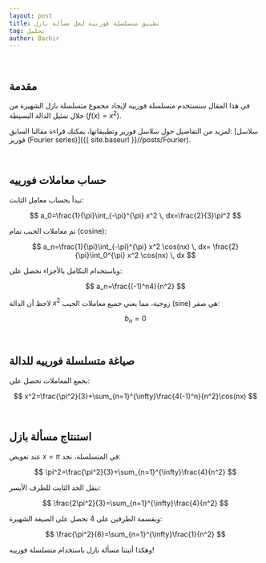 ```yaml
---
layout: post
title: تطبيق متسلسلة فورييه لحل مسألة بازل
tag: تحليل
author: Bachir
---
```

<br>

## مقدمة

في هذا المقال سنستخدم متسلسلة فورييه لإيجاد مجموع متسلسلة بازل الشهيرة من خلال تمثيل الدالة البسيطة $(f(x)=x^2)$.

لمزيد من التفاصيل حول سلاسل فورير وتطبيقاتها، يمكنك قراءة مقالنا السابق: [سلاسل فورير (Fourier series)]({{ site.baseurl }}//posts/Fourier).


<br>

## حساب معاملات فورييه

نبدأ بحساب معامل الثابت:

$$
a_0=\frac{1}{\pi}\int_{-\pi}^{\pi} x^2 \, dx=\frac{2}{3}\pi^2
$$

ثم معاملات الجيب تمام (cosine):

$$
a_n=\frac{1}{\pi}\int_{-\pi}^{\pi} x^2 \cos(nx) \, dx= \frac{2}{\pi}\int_0^{\pi} x^2 \cos(nx) \, dx
$$

وباستخدام التكامل بالأجزاء نحصل على:

$$
a_n=\frac{(-1)^n4}{n^2}
$$

لاحظ أن الدالة $x^2$ زوجية، مما يعني جميع معاملات الجيب (sine) هي صفر:

$$
b_n=0
$$

<br>

## صياغة متسلسلة فورييه للدالة

بجمع المعاملات نحصل على:

$$
x^2=\frac{\pi^2}{3}+\sum_{n=1}^{\infty}\frac{4(-1)^n}{n^2}\cos(nx)
$$

<br>

## استنتاج مسألة بازل

عند تعويض $x=\pi$ في المتسلسلة، نجد:

$$
\pi^2=\frac{\pi^2}{3}+\sum_{n=1}^{\infty}\frac{4}{n^2}
$$

ننقل الحد الثابت للطرف الأيسر:

$$
\frac{2\pi^2}{3}=\sum_{n=1}^{\infty}\frac{4}{n^2}
$$

وبقسمة الطرفين على 4 نحصل على الصيغة الشهيرة:

$$
\frac{\pi^2}{6}=\sum_{n=1}^{\infty}\frac{1}{n^2}
$$

وهكذا أثبتنا مسألة بازل باستخدام متسلسلة فورييه!

